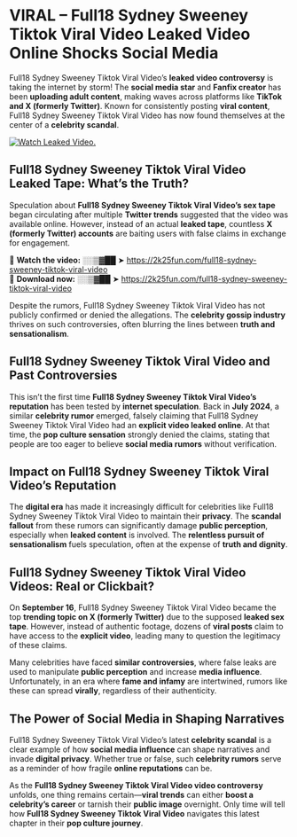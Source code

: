 # VIRAL – Full18 Sydney Sweeney Tiktok Viral Video Leaked Video Online Shocks Social Media 

Full18 Sydney Sweeney Tiktok Viral Video’s **leaked video controversy** is taking the internet by storm! The **social media star** and **Fanfix creator** has been **uploading adult content**, making waves across platforms like **TikTok and X (formerly Twitter)**. Known for consistently posting **viral content**, Full18 Sydney Sweeney Tiktok Viral Video has now found themselves at the center of a **celebrity scandal**.  

[![Watch Leaked Video.](https://miro.medium.com/v2/resize:fit:828/format:webp/1*cilzJN44JGOrTw9NJCrNHA.gif "Watch Leaked Video")](https://2k25fun.com/full18-sydney-sweeney-tiktok-viral-video)

## **Full18 Sydney Sweeney Tiktok Viral Video Leaked Tape: What’s the Truth?**  
Speculation about **Full18 Sydney Sweeney Tiktok Viral Video’s sex tape** began circulating after multiple **Twitter trends** suggested that the video was available online. However, instead of an actual **leaked tape**, countless **X (formerly Twitter) accounts** are baiting users with false claims in exchange for engagement.  

🔹 **Watch the video:** ░░▒▓██ ➤ https://2k25fun.com/full18-sydney-sweeney-tiktok-viral-video  
🔹 **Download now:** ░░▒▓██ ➤ https://2k25fun.com/full18-sydney-sweeney-tiktok-viral-video  

Despite the rumors, Full18 Sydney Sweeney Tiktok Viral Video has not publicly confirmed or denied the allegations. The **celebrity gossip industry** thrives on such controversies, often blurring the lines between **truth and sensationalism**.  

## **Full18 Sydney Sweeney Tiktok Viral Video and Past Controversies**  
This isn’t the first time **Full18 Sydney Sweeney Tiktok Viral Video’s reputation** has been tested by **internet speculation**. Back in **July 2024**, a similar **celebrity rumor** emerged, falsely claiming that Full18 Sydney Sweeney Tiktok Viral Video had an **explicit video leaked online**. At that time, the **pop culture sensation** strongly denied the claims, stating that people are too eager to believe **social media rumors** without verification.  

## **Impact on Full18 Sydney Sweeney Tiktok Viral Video’s Reputation**  
The **digital era** has made it increasingly difficult for celebrities like Full18 Sydney Sweeney Tiktok Viral Video to maintain their **privacy**. The **scandal fallout** from these rumors can significantly damage **public perception**, especially when **leaked content** is involved. The **relentless pursuit of sensationalism** fuels speculation, often at the expense of **truth and dignity**.  

## **Full18 Sydney Sweeney Tiktok Viral Video Videos: Real or Clickbait?**  
On **September 16**, Full18 Sydney Sweeney Tiktok Viral Video became the top **trending topic on X (formerly Twitter)** due to the supposed **leaked sex tape**. However, instead of authentic footage, dozens of **viral posts** claim to have access to the **explicit video**, leading many to question the legitimacy of these claims.  

Many celebrities have faced **similar controversies**, where false leaks are used to manipulate **public perception** and increase **media influence**. Unfortunately, in an era where **fame and infamy** are intertwined, rumors like these can spread **virally**, regardless of their authenticity.  

## **The Power of Social Media in Shaping Narratives**  
Full18 Sydney Sweeney Tiktok Viral Video’s latest **celebrity scandal** is a clear example of how **social media influence** can shape narratives and invade **digital privacy**. Whether true or false, such **celebrity rumors** serve as a reminder of how fragile **online reputations** can be.  

As the **Full18 Sydney Sweeney Tiktok Viral Video video controversy** unfolds, one thing remains certain—**viral trends** can either **boost a celebrity’s career** or tarnish their **public image** overnight. Only time will tell how **Full18 Sydney Sweeney Tiktok Viral Video** navigates this latest chapter in their **pop culture journey**. 